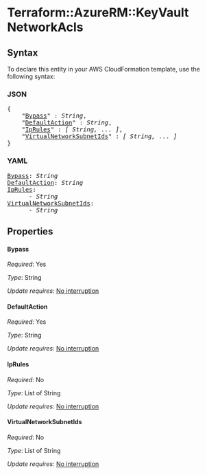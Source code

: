 # Terraform::AzureRM::KeyVault NetworkAcls

## Syntax

To declare this entity in your AWS CloudFormation template, use the following syntax:

### JSON

<pre>
{
    "<a href="#bypass" title="Bypass">Bypass</a>" : <i>String</i>,
    "<a href="#defaultaction" title="DefaultAction">DefaultAction</a>" : <i>String</i>,
    "<a href="#iprules" title="IpRules">IpRules</a>" : <i>[ String, ... ]</i>,
    "<a href="#virtualnetworksubnetids" title="VirtualNetworkSubnetIds">VirtualNetworkSubnetIds</a>" : <i>[ String, ... ]</i>
}
</pre>

### YAML

<pre>
<a href="#bypass" title="Bypass">Bypass</a>: <i>String</i>
<a href="#defaultaction" title="DefaultAction">DefaultAction</a>: <i>String</i>
<a href="#iprules" title="IpRules">IpRules</a>: <i>
      - String</i>
<a href="#virtualnetworksubnetids" title="VirtualNetworkSubnetIds">VirtualNetworkSubnetIds</a>: <i>
      - String</i>
</pre>

## Properties

#### Bypass

_Required_: Yes

_Type_: String

_Update requires_: [No interruption](https://docs.aws.amazon.com/AWSCloudFormation/latest/UserGuide/using-cfn-updating-stacks-update-behaviors.html#update-no-interrupt)

#### DefaultAction

_Required_: Yes

_Type_: String

_Update requires_: [No interruption](https://docs.aws.amazon.com/AWSCloudFormation/latest/UserGuide/using-cfn-updating-stacks-update-behaviors.html#update-no-interrupt)

#### IpRules

_Required_: No

_Type_: List of String

_Update requires_: [No interruption](https://docs.aws.amazon.com/AWSCloudFormation/latest/UserGuide/using-cfn-updating-stacks-update-behaviors.html#update-no-interrupt)

#### VirtualNetworkSubnetIds

_Required_: No

_Type_: List of String

_Update requires_: [No interruption](https://docs.aws.amazon.com/AWSCloudFormation/latest/UserGuide/using-cfn-updating-stacks-update-behaviors.html#update-no-interrupt)

